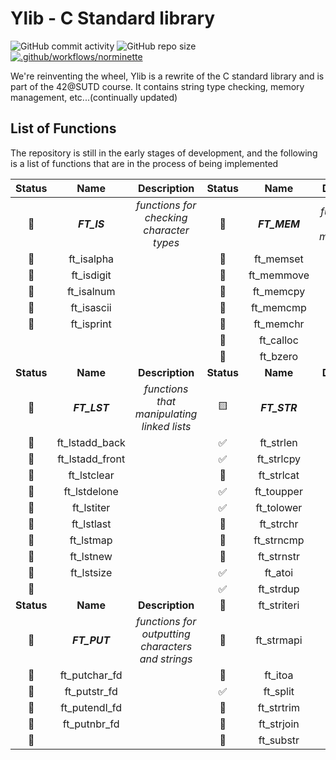 # Ylib - C Standard library

![GitHub commit activity](https://img.shields.io/github/commit-activity/t/yuann3/Ylib) ![GitHub repo size](https://img.shields.io/github/repo-size/yuann3/Ylib) [![.github/workflows/norminette](https://github.com/yuann3/Ylib/actions/workflows/norminette.yml/badge.svg)](https://github.com/yuann3/Ylib/actions/workflows/norminette.yml)


We're reinventing the wheel, Ylib is a rewrite of the C standard library and is part of the 42@SUTD course. It contains string type checking, memory management, etc...(continually updated)

## List of Functions

The repository is still in the early stages of development, and the following is a list of functions that are in the process of being implemented


| **Status** 	|     **Name**    	|                  **Description**                  	| **Status** 	|   **Name**   	|             **Description**            	|
|:----------:	|:---------------:	|:-------------------------------------------------:	|:----------:	|:------------:	|:--------------------------------------:	|
| 🔲          	|   **_FT_IS_**   	|      _functions for checking character types_     	| 🔲          	| **_FT_MEM_** 	| _functions for memory management_      	|
| 🔲          	| ft_isalpha      	|                                                   	| 🔲          	| ft_memset    	|                                        	|
| 🔲          	| ft_isdigit      	|                                                   	| 🔲          	| ft_memmove   	|                                        	|
| 🔲          	| ft_isalnum      	|                                                   	| 🔲          	| ft_memcpy    	|                                        	|
| 🔲          	| ft_isascii      	|                                                   	| 🔲          	| ft_memcmp    	|                                        	|
| 🔲          	| ft_isprint      	|                                                   	| 🔲          	| ft_memchr    	|                                        	|
|            	|                 	|                                                   	| 🔲          	| ft_calloc    	|                                        	|
|            	|                 	|                                                   	| 🔲          	| ft_bzero     	|                                        	|
| **Status** 	|     **Name**    	|                  **Description**                  	| **Status** 	|   **Name**   	|             **Description**            	|
| 🔲          	|   **_FT_LST_**  	|     _functions that manipulating linked lists_    	| 🟨          	| **_FT_STR_** 	| _functions that are related to string_ 	|
| 🔲          	| ft_lstadd_back  	|                                                   	| ✅          	| ft_strlen    	|                                        	|
| 🔲          	| ft_lstadd_front 	|                                                   	| ✅          	| ft_strlcpy   	|                                        	|
| 🔲          	| ft_lstclear     	|                                                   	| 🔲          	| ft_strlcat   	|                                        	|
| 🔲          	| ft_lstdelone    	|                                                   	| ✅          	| ft_toupper   	|                                        	|
| 🔲          	| ft_lstiter      	|                                                   	| ✅          	| ft_tolower   	|                                        	|
| 🔲          	| ft_lstlast      	|                                                   	| 🔲          	| ft_strchr    	|                                        	|
| 🔲          	| ft_lstmap       	|                                                   	| 🔲          	| ft_strncmp   	|                                        	|
| 🔲          	| ft_lstnew       	|                                                   	| 🔲          	| ft_strnstr   	|                                        	|
| 🔲          	| ft_lstsize      	|                                                   	| ✅          	| ft_atoi      	|                                        	|
| 🔲          	|                 	|                                                   	| ✅          	| ft_strdup    	|                                        	|
| **Status** 	|     **Name**    	|                  **Description**                  	| 🔲          	| ft_striteri  	|                                        	|
| 🔲          	|   **_FT_PUT_**  	| _functions for outputting characters and strings_ 	| 🔲          	| ft_strmapi   	|                                        	|
| 🔲          	| ft_putchar_fd   	|                                                   	| 🔲          	| ft_itoa      	|                                        	|
| 🔲          	| ft_putstr_fd    	|                                                   	| ✅          	| ft_split     	|                                        	|
| 🔲          	| ft_putendl_fd   	|                                                   	| 🔲          	| ft_strtrim   	|                                        	|
| 🔲          	| ft_putnbr_fd    	|                                                   	| 🔲          	| ft_strjoin   	|                                        	|
| 🔲          	|                 	|                                                   	| 🔲          	| ft_substr    	|                                        	|